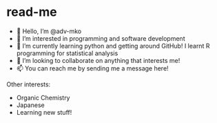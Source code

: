 # read-me

- 👋 Hello, I’m @adv-mko
- 👀 I’m interested in programming and software development
- 🌱 I’m currently learning python and getting around GitHub! I learnt R programming for statistical analysis
- 💞️ I’m looking to collaborate on anything that interests me!
- 📫 You can reach me by sending me a message here!

Other interests:
- Organic Chemistry
- Japanese
- Learning new stuff!
